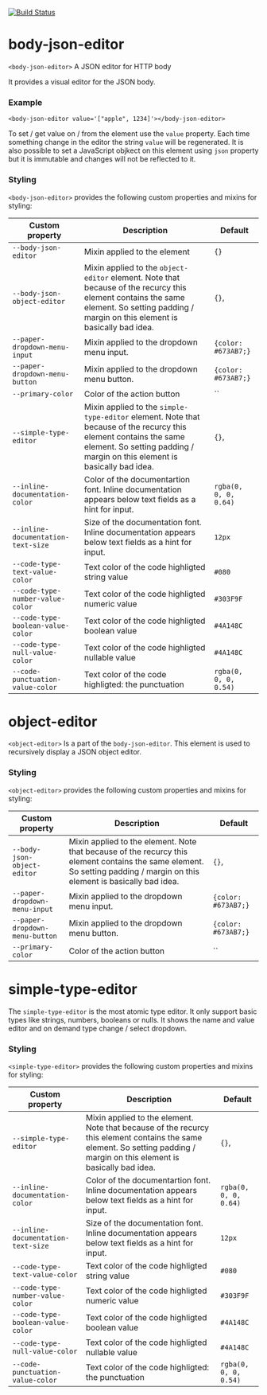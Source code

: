 [![Build Status](https://travis-ci.org/advanced-rest-client/body-json-editor.svg?branch=master)](https://travis-ci.org/advanced-rest-client/body-json-editor)  

# body-json-editor

`<body-json-editor>` A JSON editor for HTTP body

It provides a visual editor for the JSON body.

### Example
```
<body-json-editor value='["apple", 1234]'></body-json-editor>
```

To set / get value on / from the element use the `value` property. Each time
something change in the editor the string `value` will be regenerated.
It is also possible to set a JavaScript objkect on this element using
`json` property but it is immutable and changes will not be reflected to it.

### Styling
`<body-json-editor>` provides the following custom properties and mixins for
styling:

Custom property | Description | Default
----------------|-------------|----------
`--body-json-editor` | Mixin applied to the element | `{}`
`--body-json-object-editor` | Mixin applied to the `object-editor` element. Note that because of the recurcy this element contains the same element. So setting padding / margin on this element is basically bad idea. | `{}`,
`--paper-dropdown-menu-input` | Mixin applied to the dropdown menu input. | `{color: #673AB7;}`
`--paper-dropdown-menu-button` | Mixin applied to the dropdown menu button. | `{color: #673AB7;}`
`--primary-color` | Color of the action button | ``
`--simple-type-editor` | Mixin applied to the `simple-type-editor` element. Note that because of the recurcy this element contains the same element. So setting padding / margin on this element is basically bad idea. | `{}`,
`--inline-documentation-color` | Color of the documentartion font. Inline documentation appears below text fields as a hint for input. | `rgba(0, 0, 0, 0.64)`
`--inline-documentation-text-size` | Size of the documentation font. Inline documentation appears below text fields as a hint for input. | `12px`
`--code-type-text-value-color` | Text color of the code highligted string value | `#080`
`--code-type-number-value-color` | Text color of the code highligted numeric value | `#303F9F`
`--code-type-boolean-value-color` | Text color of the code highligted boolean value | `#4A148C`
`--code-type-null-value-color` | Text color of the code highligted nullable value | `#4A148C`
`--code-punctuation-value-color` | Text color of the code highligted: the punctuation | `rgba(0, 0, 0, 0.54)`

# object-editor

`<object-editor>` Is a part of the `body-json-editor`. This element is used to recursively
display a JSON object editor.

### Styling
`<object-editor>` provides the following custom properties and mixins for styling:

Custom property | Description | Default
----------------|-------------|----------
`--body-json-object-editor` | Mixin applied to the element. Note that because of the recurcy this element contains the same element. So setting padding / margin on this element is basically bad idea. | `{}`,
`--paper-dropdown-menu-input` | Mixin applied to the dropdown menu input. | `{color: #673AB7;}`
`--paper-dropdown-menu-button` | Mixin applied to the dropdown menu button. | `{color: #673AB7;}`
`--primary-color` | Color of the action button | ``

# simple-type-editor

The `simple-type-editor` is the most atomic type editor. It only support basic types like
strings, numbers, booleans or nulls.
It shows the name and value editor and on demand type change / select dropdown.

### Styling
`<simple-type-editor>` provides the following custom properties and mixins for styling:

Custom property | Description | Default
----------------|-------------|----------
`--simple-type-editor` | Mixin applied to the element. Note that because of the recurcy this element contains the same element. So setting padding / margin on this element is basically bad idea. | `{}`,
`--inline-documentation-color` | Color of the documentartion font. Inline documentation appears below text fields as a hint for input. | `rgba(0, 0, 0, 0.64)`
`--inline-documentation-text-size` | Size of the documentation font. Inline documentation appears below text fields as a hint for input. | `12px`
`--code-type-text-value-color` | Text color of the code highligted string value | `#080`
`--code-type-number-value-color` | Text color of the code highligted numeric value | `#303F9F`
`--code-type-boolean-value-color` | Text color of the code highligted boolean value | `#4A148C`
`--code-type-null-value-color` | Text color of the code highligted nullable value | `#4A148C`
`--code-punctuation-value-color` | Text color of the code highligted: the punctuation | `rgba(0, 0, 0, 0.54)`

